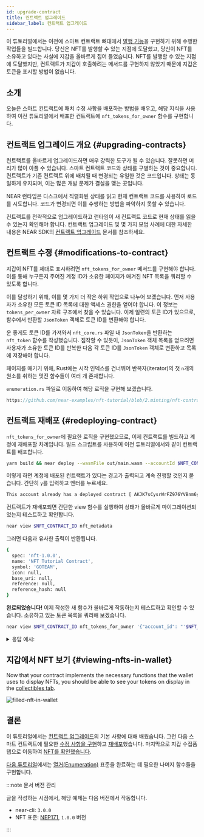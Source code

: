 ```yaml
---
id: upgrade-contract
title: 컨트랙트 업그레이드
sidebar_label: 컨트랙트 업그레이드
---
```


이 튜토리얼에서는 이전에 스마트 컨트랙트 뼈대에서 [발행 기능](/tutorials/nfts/minting)을 구현하기 위해 수행한 작업들을 빌드합니다. 당신은 NFT를 발행할 수 있는 지점에 도달했고, 당신이 NFT를 소유하고 있다는 사실에 지갑을 올바르게 집어 들었습니다. NFT를 발행할 수 있는 지점에 도달했지만, 컨트랙트가 지갑이 호출하려는 메서드를 구현하지 않았기 때문에 지갑은 토큰을 표시할 방법이 없습니다.

## 소개

오늘은 스마트 컨트랙트에 패치 수정 사항을 배포하는 방법을 배우고, 해당 지식을 사용하여 이전 튜토리얼에서 배포한 컨트랙트에 `nft_tokens_for_owner` 함수를 구현합니다.

## 컨트랙트 업그레이드 개요 {#upgrading-contracts}

컨트랙트를 올바르게 업그레이드하면 매우 강력한 도구가 될 수 있습니다. 잘못하면 머리가 많이 아플 수 있습니다. 스마트 컨트랙트 코드와 상태를 구별하는 것이 중요합니다. 컨트랙트가 기존 컨트랙트 위에 배치될 때 변경되는 유일한 것은 코드입니다. 상태는 동일하게 유지되며, 이는 많은 개발 문제가 결실을 맺는 곳입니다.

NEAR 런타임은 디스크에서 직렬화된 상태를 읽고 현재 컨트랙트 코드를 사용하여 로드를 시도합니다. 코드가 변경되면 이를 수행하는 방법을 파악하지 못할 수 있습니다.

컨트랙트를 전략적으로 업그레이드하고 런타임이 새 컨트랙트 코드로 현재 상태를 읽을 수 있는지 확인해야 합니다. 컨트랙트 업그레이드 및 몇 가지 모범 사례에 대한 자세한 내용은 NEAR SDK의 [컨트랙트 업그레이드](/sdk/rust/building/prototyping) 문서를 참조하세요.

## 컨트랙트 수정 {#modifications-to-contract}

지갑이 NFT를 제대로 표시하려면 `nft_tokens_for_owner` 메서드를 구현해야 합니다. 이를 통해 누구든지 주어진 계정 ID가 소유한 페이지가 매겨진 NFT 목록을 쿼리할 수 있도록 합니다.

이를 달성하기 위해, 이를 몇 가지 더 작은 하위 작업으로 나누어 보겠습니다. 먼저 사용자가 소유한 모든 토큰 ID 목록에 대한 액세스 권한을 얻어야 합니다. 이 정보는 `tokens_per_owner` 자료 구조에서 찾을 수 있습니다. 이제 일련의 토큰 ID가 있으므로, 함수에서 반환할 `JsonToken` 객체로 토큰 ID를 변환해야 합니다.

운 좋게도 토큰 ID를 가져와서 `nft_core.rs` 파일 내 `JsonToken`을 반환하는 `nft_token` 함수를 작성했습니다. 짐작할 수 있듯이, `JsonToken` 객체 목록을 얻으려면 사용자가 소유한 토큰 ID를 반복한 다음 각 토큰 ID를 `JsonToken` 객체로 변환하고 목록에 저장해야 합니다.

페이지를 매기기 위해, Rust에는 시작 인덱스를 건너뛰어 반복자(iterator)의 첫 `n`개의 원소를 취하는 멋진 함수들이 여러 개 존재합니다.

`enumeration.rs` 파일로 이동하여 해당 로직을 구현해 보겠습니다.

```rust reference
https://github.com/near-examples/nft-tutorial/blob/2.minting/nft-contract/src/enumeration.rs#L32-L62
```

## 컨트랙트 재배포 {#redeploying-contract}

`nft_tokens_for_owner`에 필요한 로직을 구현했으므로, 이제 컨트랙트를 빌드하고 계정에 재배포할 차례입니다. 빌드 스크립트를 사용하여 이전 튜토리얼에서와 같이 컨트랙트를 배포합니다.

```bash
yarn build && near deploy --wasmFile out/main.wasm --accountId $NFT_CONTRACT_ID
```

이렇게 하면 계정에 배포된 컨트랙트가 있다는 경고가 출력되고 계속 진행할 것인지 묻습니다. 간단히 `y`를 입력하고 엔터를 누르세요.

```bash
This account already has a deployed contract [ AKJK7sCysrWrFZ976YVBnm6yzmJuKLzdAyssfzK9yLsa ]. Do you want to proceed? (y/n)
```

컨트랙트가 재배포되면 간단한 view 함수를 실행하여 상태가 올바르게 마이그레이션되었는지 테스트하고 확인합니다.

```bash
near view $NFT_CONTRACT_ID nft_metadata
```

그러면 다음과 유사한 출력이 반환됩니다.

```bash
{
  spec: 'nft-1.0.0',
  name: 'NFT Tutorial Contract',
  symbol: 'GOTEAM',
  icon: null,
  base_uri: null,
  reference: null,
  reference_hash: null
}
```

**완료되었습니다!** 이제 작성한 새 함수가 올바르게 작동하는지 테스트하고 확인할 수 있습니다. 소유하고 있는 토큰 목록을 쿼리해 보겠습니다.

```bash
near view $NFT_CONTRACT_ID nft_tokens_for_owner '{"account_id": "'$NFT_CONTRACT_ID'", "limit": 5}'
```

<details>
<summary>응답 예시: </summary>
<p>

```bash
[
  {
    token_id: 'token-1',
    owner_id: 'goteam.examples.testnet',
    metadata: {
      title: 'My Non Fungible Team Token',
      description: 'The Team Most Certainly Goes :)',
      media: 'https://bafybeiftczwrtyr3k7a2k4vutd3amkwsmaqyhrdzlhvpt33dyjivufqusq.ipfs.dweb.link/goteam-gif.gif',
      media_hash: null,
      copies: null,
      issued_at: null,
      expires_at: null,
      starts_at: null,
      updated_at: null,
      extra: null,
      reference: null,
      reference_hash: null
    }
  }
]
```

</p>
</details>

## 지갑에서 NFT 보기 {#viewing-nfts-in-wallet}

Now that your contract implements the necessary functions that the wallet uses to display NFTs, you should be able to see your tokens on display in the [collectibles tab](https://testnet.mynearwallet.com//?tab=collectibles).

![filled-nft-in-wallet](/docs/assets/nfts/filled-nft-in-wallet.png)

## 결론

이 튜토리얼에서는 [컨트랙트 업그레이드](#upgrading-contracts)의 기본 사항에 대해 배웠습니다. 그런 다음 스마트 컨트랙트에 필요한 [수정 사항을 구현](#modifications-to-contract)하고 [재배포](#redeploying-contract)했습니다. 마지막으로 지갑 수집품 탭으로 이동하여 [NFT를 확인했습니다](#viewing-nfts-in-wallet).

[다음 튜토리얼](/tutorials/nfts/js/enumeration)에서는 [열거(Enumeration)](https://nomicon.io/Standards/Tokens/NonFungibleToken/Enumeration) 표준을 완료하는 데 필요한 나머지 함수들을 구현합니다.

:::note 문서 버전 관리

글을 작성하는 시점에서, 해당 예제는 다음 버전에서 작동합니다.

- near-cli: `3.0.0`
- NFT 표준: [NEP171](https://nomicon.io/Standards/Tokens/NonFungibleToken/Core), `1.0.0` 버전

:::
